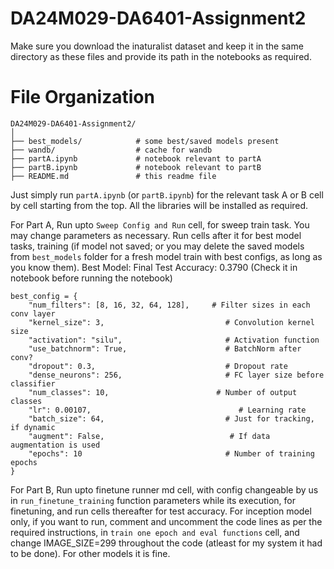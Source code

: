 # DA24M029-DA6401-Assignment2

Make sure you download the inaturalist dataset and keep it in the same directory as these files and provide its path in the notebooks as required. 

# File Organization

```
DA24M029-DA6401-Assignment2/
│
├── best_models/            # some best/saved models present 
├── wandb/                  # cache for wandb
├── partA.ipynb             # notebook relevant to partA
├── partB.ipynb             # notebook relevant to partB
├── README.md               # this readme file
```


Just simply run `partA.ipynb` (or `partB.ipynb`) for the relevant task A or B cell by cell starting from the top. All the libraries will be installed as required. 

For Part A,
Run upto `Sweep Config and Run` cell, for sweep train task. You may change parameters as necessary. Run cells after it for best model tasks, training (if model not saved; or you may delete the saved models from `best_models` folder for a fresh model train with best configs, as long as you know them). 
Best Model:  Final Test Accuracy: 0.3790 (Check it in notebook before running the notebook)
```
best_config = {
    "num_filters": [8, 16, 32, 64, 128],     # Filter sizes in each conv layer
    "kernel_size": 3,                           # Convolution kernel size
    "activation": "silu",                       # Activation function
    "use_batchnorm": True,                      # BatchNorm after conv?
    "dropout": 0.3,                             # Dropout rate
    "dense_neurons": 256,                       # FC layer size before classifier
    "num_classes": 10,                        # Number of output classes
    "lr": 0.00107,                                 # Learning rate
    "batch_size": 64,                           # Just for tracking, if dynamic
    "augment": False,                            # If data augmentation is used
    "epochs": 10                                # Number of training epochs
}
```
For Part B, 
Run upto finetune runner md cell, with config changeable by us in `run_finetune_training` function parameters while its execution, for finetuning, and run cells thereafter for test accuracy. 
For inception model only, if you want to run, comment and uncomment the code lines as per the required instructions, in `train one epoch and eval functions` cell, and change IMAGE_SIZE=299 throughout the code (atleast for my system it had to be done). For other models it is fine. 
